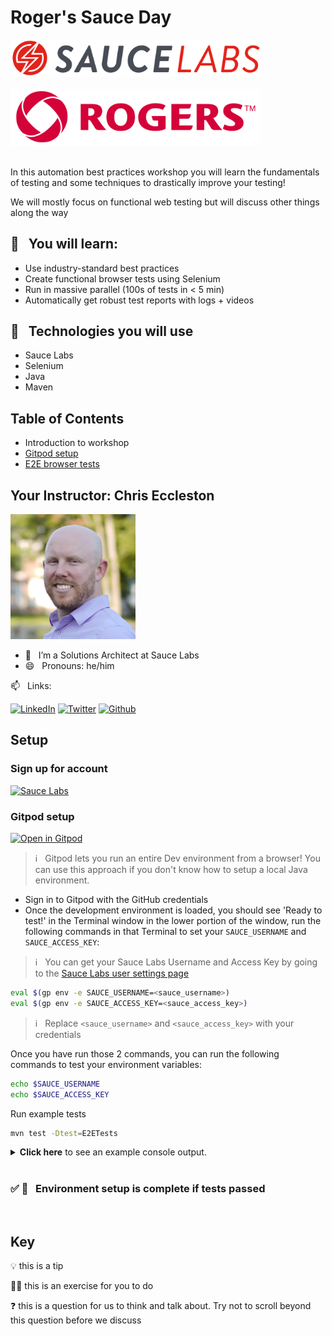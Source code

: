 # Roger's Sauce Day

<img src="./imgs/sauce_logo.png" alt="rogers-logo" width="400"/>
<div>&nbsp;</div>
<img src="./imgs/rogers_logo.png" alt="rogers-logo" width="400"/>
<div>&nbsp;</div>

In this automation best practices workshop you will learn the fundamentals of testing and some techniques to drastically improve your testing!

We will mostly focus on functional web testing but will discuss other things along the way

## 🧠 &nbsp; You will learn:

- Use industry-standard best practices
- Create functional browser tests using Selenium
- Run in massive parallel (100s of tests in < 5 min)
- Automatically get robust test reports with logs + videos

## 🔧 &nbsp; Technologies you will use

- Sauce Labs
- Selenium
- Java
- Maven

## Table of Contents

- Introduction to workshop
- [Gitpod setup](#gitpod-setup)
- [E2E browser tests](./docs/E2E-TESTS.MD)

<!-- ## Requirements

> **This is NOT a beginners course and you will not learn Java testing fundamentals here. However, you will learn a number of amazing skills, techniques, and tools to help you test web applications**

- At least 1 year of Java programming
- Deep understanding of Selenium WebDriver
- Deep understanding of OOP
- Java 8 installed
- Java IDE installed
- [Git](https://git-scm.com/downloads)
- [Maven installed](https://maven.apache.org/install.html) -->

## Your Instructor: Chris Eccleston

<img src="./imgs/chris.jpg" alt="Chris Eccleston profile photo" width="200"/>

- 🏢 &nbsp; I’m a Solutions Architect at Sauce Labs
- 😄 &nbsp; Pronouns: he/him

📫 &nbsp; Links:
<span></span>

[![LinkedIn](https://img.shields.io/badge/LinkedIn-0077B5?style=for-the-badge&logo=linkedin&logoColor=white)](https://www.linkedin.com/in/chris-eccleston-42119541/)
[![Twitter](https://img.shields.io/badge/Twitter-1DA1F2?style=for-the-badge&logo=twitter&logoColor=white)](https://twitter.com/chriseccleston)
[![Github](https://img.shields.io/badge/Github-100000?style=for-the-badge&logo=github&logoColor=white)](https://www.github.com/c3ccl3ston)

## Setup

### Sign up for account

[![Sauce Labs](https://img.shields.io/badge/SauceLabs-FF221A?style=for-the-badge&logo=saucelabs&logoColor=white)](https://saucelabs.com/sign-up)

### Gitpod setup

[![Open in Gitpod](https://gitpod.io/button/open-in-gitpod.svg)](https://gitpod.io#https://github.com/c3ccl3ston/rogers-sauce-day)

> ℹ️ &nbsp; Gitpod lets you run an entire Dev environment from a browser! You can use this approach if you don't know how to setup a local Java environment.

- Sign in to Gitpod with the GitHub credentials
- Once the development environment is loaded, you should see 'Ready to test!' in the Terminal window in the lower portion of the window, run the following commands in that Terminal to set your `SAUCE_USERNAME` and `SAUCE_ACCESS_KEY`:

> ℹ️ &nbsp; You can get your Sauce Labs Username and Access Key by going to the [Sauce Labs user settings page](https://app.saucelabs.com/user-settings)

```bash
eval $(gp env -e SAUCE_USERNAME=<sauce_username>)
eval $(gp env -e SAUCE_ACCESS_KEY=<sauce_access_key>)
```

> ℹ️ &nbsp; Replace `<sauce_username>` and `<sauce_access_key>` with your credentials

Once you have run those 2 commands, you can run the following commands to test your environment variables:

```bash
echo $SAUCE_USERNAME
echo $SAUCE_ACCESS_KEY
```

Run example tests

```bash
mvn test -Dtest=E2ETests
```

  <details>
    <summary>
      <strong>Click here</strong> to see an example console output.
    </summary>

```bash
Tests run: 4, Failures: 0, Errors: 0, Skipped: 3, Time elapsed: 8.073 s - in com.saucedemo.exercises.E2ETests
[INFO]
[INFO] Results:
[INFO]
[WARNING] Tests run: 4, Failures: 0, Errors: 0, Skipped: 3
[INFO]
[INFO] ------------------------------------------------------------------------
[INFO] BUILD SUCCESS
[INFO] ------------------------------------------------------------------------
[INFO] Total time:  9.663 s
[INFO] Finished at: 2022-06-23T01:56:21Z
[INFO] ------------------------------------------------------------------------
```

  </details>

  <div>&nbsp;</div>

### ✅ 👏 &nbsp; Environment setup is complete if tests passed

<span>&nbsp;</span>

## Key

💡 this is a tip

🏋️‍♀️ this is an exercise for you to do

❓ this is a question for us to think and talk about. Try not to scroll beyond this question before we discuss
